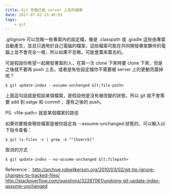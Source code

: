 ```yaml
---
title: Git 忽略已經 server 上有的檔案
date: 2017-07-02 23:40:03
tags:
    - git
---
```


.gitignore 可以忽略一些專案內的設定檔，像是 .classpath 或 .gradle 這些由專案自動產生，並且只適用於自己電腦的檔案，這些檔案可能在共同開發專案夥伴的電腦上並不會完全一樣，所以如果不忽略，可能會蓋來蓋去的。

<!--more-->

可是假設你希望一起開發專案的人，在第一次 clone 下來時要 clone 下來，但是之後就不要再 push 上去，或者是有些設定檔你不需要被 server 上的更動而蓋掉呢？

```
$ git update-index --assume-unchanged &lt;file-path>
```

上面這句話就是假設某個檔案，是假設他是沒有被改變的狀態，所以 git 就不會需要 add 到 satge 和 commit ，還有之後的 push。

PS. &lt;file-path> 就是某個檔案的路徑

如果你要檢查哪些檔案是被你設定為 --assume-unchanged 狀態的，可以輸入以下指令查看：

```
$ git ls-files -v | grep -e "^[hsmrck]"
```

取消的方式

```
$ git update-index --no-assume-unchanged &lt;filepath>
```

Reference：
http://archive.robwilkerson.org/2010/03/02/git-tip-ignore-changes-to-tracked-files/
http://stackoverflow.com/questions/32287061/undoing-git-update-index-assume-unchanged

